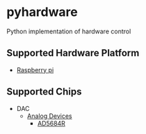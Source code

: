 # pyhardware
Python implementation of hardware control

## Supported Hardware Platform
- [Raspberry pi](https://www.raspberrypi.org/)

## Supported Chips

- DAC
  - [Analog Devices](https://www.analog.com/en/index.html)
    - [AD5684R](https://www.analog.com/products/ad5684r.html)
  
